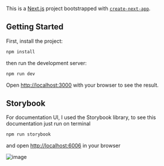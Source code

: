 This is a [Next.js](https://nextjs.org/) project bootstrapped with [`create-next-app`](https://github.com/vercel/next.js/tree/canary/packages/create-next-app).

## Getting Started

First, install the project: 
```bash
npm install
```

then run the development server:

```bash
npm run dev
```

Open [http://localhost:3000](http://localhost:3000) with your browser to see the result.

## Storybook
For documentation UI, I used the Storybook library, to see this documentation just run on terminal
```bash
npm run storybook
```

and open [http://localhost:6006](http://localhost:6006) in your browser

![image](https://github.com/rodrigodito/teste_frontend_vma/assets/17850381/bc587080-a5c9-4d2b-9154-e8701c93151f)
